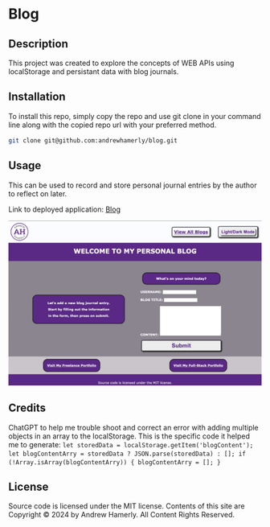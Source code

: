 # Blog

## Description
This project was created to explore the concepts of WEB APIs using localStorage and persistant data with blog journals.

## Installation
To install this repo, simply copy the repo and use git clone in your command line along with the copied repo url with your preferred method.

```bash
git clone git@github.com:andrewhamerly/blog.git
```

## Usage
This can be used to record and store personal journal entries by the author to reflect on later.

Link to deployed application:
[Blog](https://andrewhamerly.github.io/blog/)

![Blog Example Image](./assets/images/blog-example-image.png)

## Credits
ChatGPT to help me trouble shoot and correct an error with adding multiple objects in an array to the localStorage.
This is the specific code it helped me to generate:
   `let storedData = localStorage.getItem('blogContent');
    let blogContentArry = storedData ? JSON.parse(storedData) : [];
    if (!Array.isArray(blogContentArry)) {
        blogContentArry = [];
    }`

## License
Source code is licensed under the MIT license.
Contents of this site are Copyright © 2024 by Andrew Hamerly.
All Content Rights Reserved.
